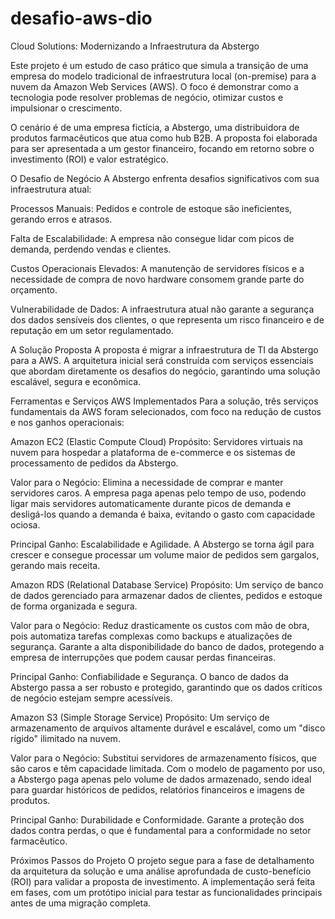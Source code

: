 # desafio-aws-dio

Cloud Solutions: Modernizando a Infraestrutura da Abstergo

Este projeto é um estudo de caso prático que simula a transição de uma empresa do modelo tradicional de infraestrutura local (on-premise) para a nuvem da Amazon Web Services (AWS). O foco é demonstrar como a tecnologia pode resolver problemas de negócio, otimizar custos e impulsionar o crescimento.

O cenário é de uma empresa fictícia, a Abstergo, uma distribuidora de produtos farmacêuticos que atua como hub B2B. A proposta foi elaborada para ser apresentada a um gestor financeiro, focando em retorno sobre o investimento (ROI) e valor estratégico.

O Desafio de Negócio
A Abstergo enfrenta desafios significativos com sua infraestrutura atual:

Processos Manuais: Pedidos e controle de estoque são ineficientes, gerando erros e atrasos.

Falta de Escalabilidade: A empresa não consegue lidar com picos de demanda, perdendo vendas e clientes.

Custos Operacionais Elevados: A manutenção de servidores físicos e a necessidade de compra de novo hardware consomem grande parte do orçamento.

Vulnerabilidade de Dados: A infraestrutura atual não garante a segurança dos dados sensíveis dos clientes, o que representa um risco financeiro e de reputação em um setor regulamentado.

A Solução Proposta
A proposta é migrar a infraestrutura de TI da Abstergo para a AWS. A arquitetura inicial será construída com serviços essenciais que abordam diretamente os desafios do negócio, garantindo uma solução escalável, segura e econômica.

Ferramentas e Serviços AWS Implementados
Para a solução, três serviços fundamentais da AWS foram selecionados, com foco na redução de custos e nos ganhos operacionais:

Amazon EC2 (Elastic Compute Cloud)
Propósito: Servidores virtuais na nuvem para hospedar a plataforma de e-commerce e os sistemas de processamento de pedidos da Abstergo.

Valor para o Negócio: Elimina a necessidade de comprar e manter servidores caros. A empresa paga apenas pelo tempo de uso, podendo ligar mais servidores automaticamente durante picos de demanda e desligá-los quando a demanda é baixa, evitando o gasto com capacidade ociosa.

Principal Ganho: Escalabilidade e Agilidade. A Abstergo se torna ágil para crescer e consegue processar um volume maior de pedidos sem gargalos, gerando mais receita.

Amazon RDS (Relational Database Service)
Propósito: Um serviço de banco de dados gerenciado para armazenar dados de clientes, pedidos e estoque de forma organizada e segura.

Valor para o Negócio: Reduz drasticamente os custos com mão de obra, pois automatiza tarefas complexas como backups e atualizações de segurança. Garante a alta disponibilidade do banco de dados, protegendo a empresa de interrupções que podem causar perdas financeiras.

Principal Ganho: Confiabilidade e Segurança. O banco de dados da Abstergo passa a ser robusto e protegido, garantindo que os dados críticos de negócio estejam sempre acessíveis.

Amazon S3 (Simple Storage Service)
Propósito: Um serviço de armazenamento de arquivos altamente durável e escalável, como um "disco rígido" ilimitado na nuvem.

Valor para o Negócio: Substitui servidores de armazenamento físicos, que são caros e têm capacidade limitada. Com o modelo de pagamento por uso, a Abstergo paga apenas pelo volume de dados armazenado, sendo ideal para guardar históricos de pedidos, relatórios financeiros e imagens de produtos.

Principal Ganho: Durabilidade e Conformidade. Garante a proteção dos dados contra perdas, o que é fundamental para a conformidade no setor farmacêutico.

Próximos Passos do Projeto
O projeto segue para a fase de detalhamento da arquitetura da solução e uma análise aprofundada de custo-benefício (ROI) para validar a proposta de investimento. A implementação será feita em fases, com um protótipo inicial para testar as funcionalidades principais antes de uma migração completa.
